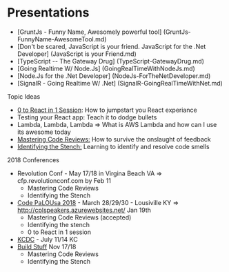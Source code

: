 Presentations
==============

* [GruntJs - Funny Name, Awesomely powerful tool] (GruntJs-FunnyName-AwesomeTool.md)
* [Don't be scared, JavaScript is your friend. JavaScript for the .Net Developer] (JavaScript is your Friend.md)
* [TypeScript -- The Gateway Drug] (TypeScript-GatewayDrug.md)
* [Going Realtime W/ Node.Js] (GoingRealTimeWithNodeJs.md)
* [Node.Js for the .Net Developer] (NodeJs-ForTheNetDeveloper.md)
* [SignalR - Going Realtime W/ .Net] (SignalR-GoingRealTimeWithNet.md)

Topic Ideas
* [0 to React in 1 Session](React-0toReactIn1Session.md): How to jumpstart you React experiance
* Testing your React app: Teach it to dodge bullets
* Lambda, Lambda, Lambda => What is AWS Lambda and how can I use its awesome today
* [Mastering Code Reviews:](Craftsmanship-MasteringCodeReviews.md) How to survive the onslaught of feedback
* [Identifying the Stench:](Craftsmanship-IdentifyingTheStench.md) Learning to identify and resolve code smells


2018 Conferences
* Revolution Conf - May 17/18 in Virgina Beach VA => cfp.revolutionconf.com by Feb 11
  * Mastering Code Reviews
  * Identifying the Stench
* [Code PaLOUsa 2018](http://cplspeakers.azurewebsites.net/) - March 28/29/30 - Lousiville KY => http://cplspeakers.azurewebsites.net/ Jan 19th 
  * Mastering Code Reviews (accepted)
  * Identifying the stench
  * 0 to React in 1 session
* [KCDC](https://sessionize.com/kcdc-2018) - July 11/14 KC
* [Build Stuff](https://buildstuff.typeform.com/to/IKRrCv) Nov 17/18
  * Mastering Code Reviews
  * Identifying the Stench
